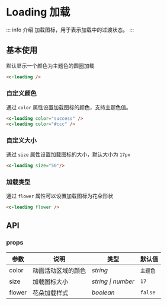 # Loading 加载
::: info 介绍
加载图标，用于表示加载中的过渡状态。
:::
## 基本使用
默认显示一个颜色为主题色的圆圈加载
```html
<c-loading />
```
### 自定义颜色
通过 `color` 属性设置加载图标的颜色，支持主题色值。
```html
<c-loading color="success" />
<c-loading color="#ccc" />
```

### 自定义大小
通过 `size` 属性设置加载图标的大小，默认大小为 `17px`
```html
<c-loading size="50"/>
```

### 加载类型
通过 `flower` 属性可以设置加载图标为花朵形状
```html
<c-loading flower />
```

## API

### props

| **参数** | **说明**           | 类型               | **默认值** |
| -------- | ------------------ | ------------------ | ---------- |
| color    | 动画活动区域的颜色 | *string*           | `主题色`   |
| size     | 加载图标大小       | *string \| number* | `17`       |
| flower   | 花朵加载样式       | *boolean*          | `false`    |

